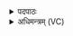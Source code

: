 <details><summary>पदपाठः</summary>

दे॒वस्य॑ त्वा॒। स॒वि॒तुः। प्र॒स॒व इति॑ प्रऽस॒वे। अ॒श्विनोः॑। बा॒हुभ्या॒मिति॑ बा॒हुऽभ्याम्। पू॒ष्णः। हस्ता॑भ्याम्। अ॒ग्नीषोमा॑भ्याम्। जुष्ट॑म्। नि। यु॒न॒ज्मि॒। अ॒द्भ्य इत्य॒द्ऽभ्यः। त्वा॒। ओष॑धीभ्यः। अनु॑। त्वा॒। मा॒ता। म॒न्य॒ता॒म्। अनु॑। पि॒ता। अनु॑। भ्राता॑। सगर्भ्य॒ इति॑ सऽगर्भ्यः। अनु॑। सखा॑। सयू॑थ्य इति॑ सऽयू॑थ्यः। अ॒ग्नीषोमा॑भ्याम्। त्वा॒। जुष्ट॑म्। प्र। उ॒क्षा॒मि॒। ९।
</details>

<details><summary>अधिमन्त्रम् (VC)</summary>

- सविता आश्विनौ पूषा च देवताः
- दीर्घतमा ऋषिः
- प्राजापत्या बृहती, निचृद् अति जगती
- धैवतः
</details>